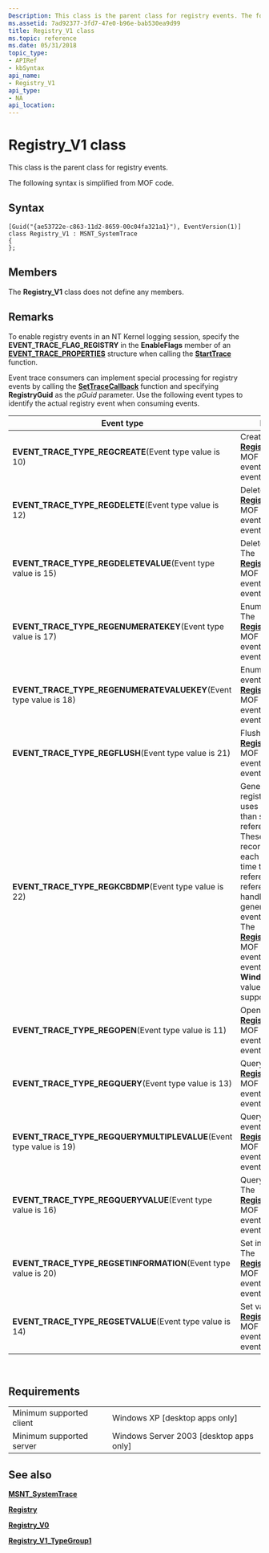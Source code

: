 ```yaml
---
Description: This class is the parent class for registry events. The following syntax is simplified from MOF code.
ms.assetid: 7ad92377-3fd7-47e0-b96e-bab530ea9d99
title: Registry_V1 class
ms.topic: reference
ms.date: 05/31/2018
topic_type: 
- APIRef
- kbSyntax
api_name: 
- Registry_V1
api_type: 
- NA
api_location: 
---
```


# Registry\_V1 class

This class is the parent class for registry events.

The following syntax is simplified from MOF code.

## Syntax

``` syntax
[Guid("{ae53722e-c863-11d2-8659-00c04fa321a1}"), EventVersion(1)]
class Registry_V1 : MSNT_SystemTrace
{
};
```

## Members

The **Registry\_V1** class does not define any members.

## Remarks

To enable registry events in an NT Kernel logging session, specify the **EVENT\_TRACE\_FLAG\_REGISTRY** in the **EnableFlags** member of an [**EVENT\_TRACE\_PROPERTIES**](/windows/win32/api/evntrace/ns-evntrace-event_trace_properties) structure when calling the [**StartTrace**](/windows/win32/api/evntrace/nf-evntrace-starttracea) function.

Event trace consumers can implement special processing for registry events by calling the [**SetTraceCallback**](/windows/win32/api/evntrace/nf-evntrace-settracecallback) function and specifying **RegistryGuid** as the *pGuid* parameter. Use the following event types to identify the actual registry event when consuming events.



| Event type                                                                       | Description                                                                                                                                                                                                                                                                                                                                                                                                                                    |
|----------------------------------------------------------------------------------|------------------------------------------------------------------------------------------------------------------------------------------------------------------------------------------------------------------------------------------------------------------------------------------------------------------------------------------------------------------------------------------------------------------------------------------------|
| **EVENT\_TRACE\_TYPE\_REGCREATE**(Event type value is 10)<br/>             | Create key event. The [**Registry\_TypeGroup1**](registry-typegroup1.md) MOF class defines the event data for this event.                                                                                                                                                                                                                                                                                                                     |
| **EVENT\_TRACE\_TYPE\_REGDELETE**(Event type value is 12)<br/>             | Delete key event. The [**Registry\_TypeGroup1**](registry-typegroup1.md) MOF class defines the event data for this event.                                                                                                                                                                                                                                                                                                                     |
| **EVENT\_TRACE\_TYPE\_REGDELETEVALUE**(Event type value is 15)<br/>        | Delete value event. The [**Registry\_TypeGroup1**](registry-typegroup1.md) MOF class defines the event data for this event.                                                                                                                                                                                                                                                                                                                   |
| **EVENT\_TRACE\_TYPE\_REGENUMERATEKEY**(Event type value is 17)<br/>       | Enumerate key event. The [**Registry\_TypeGroup1**](registry-typegroup1.md) MOF class defines the event data for this event.                                                                                                                                                                                                                                                                                                                  |
| **EVENT\_TRACE\_TYPE\_REGENUMERATEVALUEKEY**(Event type value is 18)<br/>  | Enumerate value key event. The [**Registry\_TypeGroup1**](registry-typegroup1.md) MOF class defines the event data for this event.                                                                                                                                                                                                                                                                                                            |
| **EVENT\_TRACE\_TYPE\_REGFLUSH**(Event type value is 21)<br/>              | Flush key event. The [**Registry\_TypeGroup1**](registry-typegroup1.md) MOF class defines the event data for this event.                                                                                                                                                                                                                                                                                                                      |
| **EVENT\_TRACE\_TYPE\_REGKCBDMP**(Event type value is 22)<br/>             | Generated when a registry operation uses handles rather than strings to reference subkeys. These events are recorded once for each handle—the first time the handle is referenced. Repeated references to the handle do not generate multiple events.<br/> The [**Registry\_TypeGroup1**](registry-typegroup1.md) MOF class defines the event data for this event.<br/> **Windows 2000:** This value is not supported.<br/> |
| **EVENT\_TRACE\_TYPE\_REGOPEN**(Event type value is 11)<br/>               | Open key event. The [**Registry\_TypeGroup1**](registry-typegroup1.md) MOF class defines the event data for this event.                                                                                                                                                                                                                                                                                                                       |
| **EVENT\_TRACE\_TYPE\_REGQUERY**(Event type value is 13)<br/>              | Query key event. The [**Registry\_TypeGroup1**](registry-typegroup1.md) MOF class defines the event data for this event.                                                                                                                                                                                                                                                                                                                      |
| **EVENT\_TRACE\_TYPE\_REGQUERYMULTIPLEVALUE**(Event type value is 19)<br/> | Query multiple value event. The [**Registry\_TypeGroup1**](registry-typegroup1.md) MOF class defines the event data for this event.                                                                                                                                                                                                                                                                                                           |
| **EVENT\_TRACE\_TYPE\_REGQUERYVALUE**(Event type value is 16)<br/>         | Query value event. The [**Registry\_TypeGroup1**](registry-typegroup1.md) MOF class defines the event data for this event.                                                                                                                                                                                                                                                                                                                    |
| **EVENT\_TRACE\_TYPE\_REGSETINFORMATION**(Event type value is 20)<br/>     | Set information event. The [**Registry\_TypeGroup1**](registry-typegroup1.md) MOF class defines the event data for this event.                                                                                                                                                                                                                                                                                                                |
| **EVENT\_TRACE\_TYPE\_REGSETVALUE**(Event type value is 14)<br/>           | Set value event. The [**Registry\_TypeGroup1**](registry-typegroup1.md) MOF class defines the event data for this event.                                                                                                                                                                                                                                                                                                                      |



 

## Requirements



|                                     |                                                      |
|-------------------------------------|------------------------------------------------------|
| Minimum supported client<br/> | Windows XP \[desktop apps only\]<br/>          |
| Minimum supported server<br/> | Windows Server 2003 \[desktop apps only\]<br/> |



## See also

<dl> <dt>

[**MSNT\_SystemTrace**](msnt-systemtrace.md)
</dt> <dt>

[**Registry**](registry.md)
</dt> <dt>

[**Registry\_V0**](registry-v0.md)
</dt> <dt>

[**Registry\_V1\_TypeGroup1**](registry-v1-typegroup1.md)
</dt> </dl>

 

 